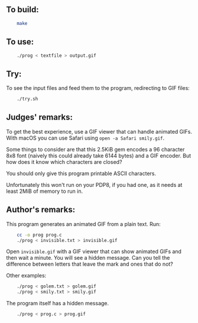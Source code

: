 ## To build:

```sh
    make
```


## To use:

```sh
    ./prog < textfile > output.gif
```


## Try:

To see the input files and feed them to the program, redirecting to GIF files:

```sh
    ./try.sh
```


## Judges' remarks:

To get the best experience, use a GIF viewer that can handle animated GIFs.
With macOS you can use Safari using `open -a Safari smily.gif`.

Some things to consider are that this 2.5KiB gem encodes a 96 character 8x8
font (naively this could already take 6144 bytes) and a GIF encoder.  But
how does it know which characters are closed?

You should only give this program printable ASCII characters.

Unfortunately this won't run on your PDP8, if you had one, as it needs at
least 2MiB of memory to run in.


## Author's remarks:

This program generates an animated GIF from a plain text.  Run:

```sh
    cc -o prog prog.c
    ./prog < invisible.txt > invisible.gif
```

Open `invisible.gif` with a GIF viewer that can show animated GIFs and then wait
a minute.  You will see a hidden message.  Can you tell the difference between
letters that leave the mark and ones that do not?

Other examples:

```sh
    ./prog < golem.txt > golem.gif
    ./prog < smily.txt > smily.gif
```

The program itself has a hidden message.

```sh
    ./prog < prog.c > prog.gif
```

<!--

    Copyright © 1984-2024 by Landon Curt Noll. All Rights Reserved.

    You are free to share and adapt this file under the terms of this license:

	Creative Commons Attribution-ShareAlike 4.0 International (CC BY-SA 4.0)

    For more information, see:

	https://creativecommons.org/licenses/by-sa/4.0/

-->
